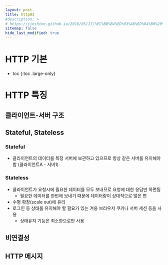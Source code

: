 ```yaml
---
layout: post
title: http03
#description: >
# https://jinshine.github.io/2018/05/17/%EC%BB%B4%ED%93%A8%ED%84%B0%20%EA%B8%B0%EC%B4%88/%EB%A9%94%EB%AA%A8%EB%A6%AC%EA%B5%AC%EC%A1%B0/
sitemap: false
hide_last_modified: true
---
```

# HTTP 기본

* toc
{:toc .large-only}

# HTTP 특징

## 클라이언트-서버 구조

## Stateful, Stateless

### Stateful
- 클라이언트의 데이터를 특정 서버에 보관하고 있으므로 항상 같은 서버를 유지해야함 (클라이언트A - 서버1)

### Stateless
- 클라이언트가 요청시에 필요한 데이터를 모두 보내므로 요청에 대한 응답만 하면됨
  - 필요한 데이터를 한번에 보내기 때문에 데이터량이 상대적으로 많은 편
- 수평 확장(scale out)에 유리
- 로그인 등 상태를 유지해야 할 필요가 있는 겨웅 브라우저 쿠키나 서버 세션 등을 사용
  - 상태유지 기능은 최소한으로만 사용

## 비연결성

## HTTP 메시지
